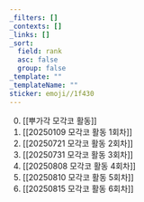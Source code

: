 ```yaml
---
_filters: []
_contexts: []
_links: []
_sort:
  field: rank
  asc: false
  group: false
_template: ""
_templateName: ""
sticker: emoji//1f430
---
```

0. [[뿌가각 모각코 활동]]
1. [[20250109 모각코 활동 1회차]]
2. [[20250721 모각코 활동 2회차]]
3. [[20250731 모각코 활동 3회차]]
4. [[20250808 모각코 활동 4회차]]
5. [[20250810 모각코 활동 5회차]]
6. [[20250815 모각코 활동 6회차]]